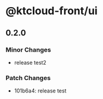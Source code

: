 # @ktcloud-front/ui

## 0.2.0

### Minor Changes

- release test2

### Patch Changes

- 101b6a4: release test
